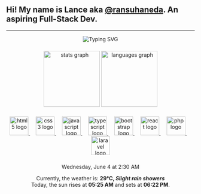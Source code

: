 

## Hi! My name is Lance aka <a href="https://linktr.ee/ransuhaneda" target="_blank">@ransuhaneda</a>. An aspiring Full-Stack Dev.

---

<div align="center">
  <img src="https://readme-typing-svg.herokuapp.com?font=Fira+Code&weight=900&duration=4000&pause=500&color=EBB01C&center=true&vCenter=true&random=true&width=435&lines=%7C+Graphic+Designer+%7C;Sometimes+i+draw.;%7C+Full-Stack+Developer+%7C;%7C+Digital+Artist+%7C" alt="Typing SVG" />
</div>

###

<div align="center">
  <img src="https://readme-stats-ransu-hanedas-projects.vercel.app/api?username=ransuhaneda&hide_title=false&hide_rank=false&show_icons=true&include_all_commits=true&count_private=true&disable_animations=false&theme=gruvbox&locale=en&hide_border=false" height="150" alt="stats graph"  />
  <img src="https://readme-stats-ransu-hanedas-projects.vercel.app/api/top-langs?username=ransuhaneda&locale=en&hide_title=false&layout=compact&card_width=320&langs_count=8&theme=gruvbox&hide_border=false" height="150" alt="languages graph"  />
</div>

###

<div align="center">
  <a href="https://developer.mozilla.org/en-US/docs/Web/HTML" target="_blank">
    <img src="https://cdn.jsdelivr.net/gh/devicons/devicon/icons/html5/html5-original.svg" height="50" alt="html5 logo"  />
  </a>

  <img width="12" />

  <a href="https://developer.mozilla.org/en-US/docs/Web/CSS" target="_blank">
    <img src="https://cdn.jsdelivr.net/gh/devicons/devicon/icons/css3/css3-original.svg" height="50" alt="css3 logo"  />
  </a>

  <img width="12" />

  <a href="https://developer.mozilla.org/en-US/docs/Web/JavaScript" target="_blank"> 
    <img src="https://cdn.jsdelivr.net/gh/devicons/devicon/icons/javascript/javascript-original.svg" height="50" alt="javascript logo"  />
  </a>
  
 <img width="12" />

  <a href="https://www.typescriptlang.org/" target="_blank">
    <img src="https://cdn.jsdelivr.net/gh/devicons/devicon/icons/typescript/typescript-original.svg" height="50" alt="typescript logo"  />
  </a>

<img width="12" />

  <a href="https://getbootstrap.com/docs/5.3/getting-started/introduction/" target="_blank"> 
    <img src="https://cdn.jsdelivr.net/gh/devicons/devicon@latest/icons/bootstrap/bootstrap-original.svg" height="50" alt="bootstrap logo"/>
  </a> 

<img width="12" />

  <a href="https://react.dev/" target="_blank">
    <img src="https://cdn.jsdelivr.net/gh/devicons/devicon/icons/react/react-original.svg" height="50" alt="react logo"  />
  </a>
  
<img width="12" />

  <a href="https://www.php.net/" target="_blank">
    <img src="https://cdn.jsdelivr.net/gh/devicons/devicon/icons/php/php-original.svg" height="50" alt="php logo"  />
  </a>

  <img width="12" />

  <a href="https://laravel.com/docs/12.x" target="_blank">
    <img src="https://cdn.jsdelivr.net/gh/devicons/devicon@latest/icons/laravel/laravel-original.svg" height="50" alt="laravel logo"/>
  </a>

</div>

###

<div align="center">
    Wednesday, June 4 at 2:30 AM 
    <p>
        Currently, the weather is: <b> 29°C, <i>Slight rain showers</i></b>
        </br>
        Today, the sun rises at <b>05:25 AM</b> and sets at <b>06:22 PM</b>.
    </p>
</div>

